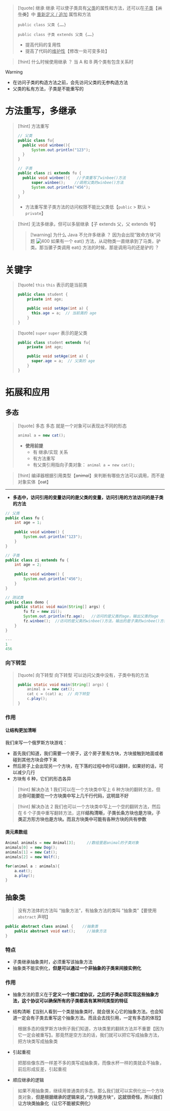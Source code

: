 
>[!quote] 继承
>继承 可以使子类具有<u>父类</u>的属性和方法，还可以在<u>子类</u>【~~派生类~~】中 <u>重新定义 / 追加</u> 属性和方法
>
> ```
> public class 父类 {……}
> 
> public class 子类 extends 父类 {……}
> ```
> 
>- 提高代码的复用性
>- 提高了代码的<u>维护性</u>【修改一处可变多处】

>[!hint] 什么时候使用继承 ？
>当 A 和 B 两个类有包含关系时

>[!warning] 
>- 在访问子类的构造方法之前，会先访问父类的无参构造方法
>- 父类的私有方法，子类是不能重写的

# 方法重写，多继承
>[!hint] 方法重写
> ```java
> // 父类
> public class fu{                  
> 	public void winbee(){
> 		System.out.println("123");
> 	}
> }
> ```
> 
> ```java
> // 子类
> public class zi extends fu {         
> 	public void winbee(){   //子类重写了winbee()方法
> 		super.winbee();    //调用父类的winbee()方法
> 		System.out.println("456");
> 	}
> }
> ```
> - 方法重写里子类方法的访问权限不能比父类低【`public` > 默认 > `private`】

>[!hint] 无法多继承，但可以多层继承【子 extends 父，父 extends 爷】
>>[!warning] 为什么 Java 不允许多继承 ？
>>因为会出现”致命方块“问题
>![400](https://obsidian-1307744200.cos.ap-guangzhou.myqcloud.com/%E5%9B%BE%E7%89%87/202403201513574.png)
>如果有一个 eat() 方法，从动物类一直继承到了马类，驴类。那当骡子类调用 eat() 方法的时候，那是调用马的还是驴的 ？

# 关键字
>[!quote] `this`
>`this` 表示的是当前类
>
> ```java
> public class student {
>     private int age;
> 
>     public void setAge(int a) {
> 		this.age = a;  // 当前类的 age
>     }
> }
> ```

>[!quote] `super`
>`super` 表示的是父类
>
> ```java
> public class student extends fu{
>     private int age;
> 
>     public void setAge(int a) {
> 		super.age = a;  // 父类的 age
>     }
> }
> ```

# 拓展和应用
## 多态
>[!quote] 多态
>多态 就是一个对象可以表现出不同的形态
> ```java
> animal a = new cat();
> ```
> 
> - **使用前提**
> 	- 有 继承/实现 关系
> 	- 有方法重写
> 	- 有父类引用指向子类对象： `animal a = new cat();`

>[!hint] 编译器根据引用类型【~~animal~~】来判断有哪些方法可以调用，而不是对象实体【~~cat~~】

---

- **多态中，访问引用的变量访问的是父类的变量，访问引用的方法访问的是子类的方法**
```java
// 父类
public class fu {          
    int age = 1;  
  
    public void winbee() {  
        System.out.println("123");  
    }  
}

// 子类
public class zi extends fu {           
    int age = 2;  
  
    public void winbee() { 
        System.out.println("456");  
    }  
}

// 测试类
public class demo {         
    public static void main(String[] args) {  
        fu fz = new zi();  
        System.out.println(fz.age);   //访问的是父类的age，输出父类的age
        fz.winbee();  //访问的是父类的winbee()方法，输出的是子类的winbee()方法
    }                     
}

---
1
456
```

### 向下转型
>[!quote] 向下转型
>向下转型 可以访问父类中没有，子类中有的方法
> ```java
> public static void main(String[] args) {  
>     animal a = new cat(); 
>     cat c = (cat) a;  // 向下转型
>     c.play();
> }
> ```

### 作用
#### 让结构更加清晰
我们来写一个俄罗斯方块游戏：
- 首先我们知道，我们需要一个房子，这个房子里有方块，方块接触到地面或者碰到其他方块会停下来
- 然后房子上会出现另一个方块，在下落的过程中你可以翻转，如果好的话，可以减少几行
- 方块有 6 种，它们的形态各异

>[!hint] 解决办法 1
>我们可以在一个方块类中写上 6 种方块的翻转方法，但是**你可能要在一个方块类中写上几千行代码，这明显不好**

>[!hint] 解决办法 2
>我们也可以一个方块类中写上一个空的翻转方法，然后在 6 个子类中重写翻转方法，这样**结构清晰，子类长条方块也是方块，子类正方形方块也是方块。而且方块类中可能有各种方块的共有参数**


#### 类元素数组
```java
Animal animals = new Animal[3];     //数组里是animal的子类对象
animals[0] = new Dog();
animals[1] = new Cat();
animals[2] = new Wolf();

for(animal a : animals){
	a.eat();
	a.play();
}
```

## 抽象类
>没有方法体的方法叫 “抽象方法”，有抽象方法的类叫 “抽象类”【要使用 `abstract` 声明】

```java
public abstract class animal {    //抽象类
	public abstract void eat();     //抽象方法
}
```

### 特点
- 子类继承抽象类时，必须重写该抽象方法
- 抽象类不能实例化，**但是可以通过一个非抽象的子类来间接实例化**

### 作用
- 抽象方法的意义在于**定义一个接口或协议，之后的子类必须实现这些抽象方法，这个协议可以确保所有的子类都具有某种同类型的特征**

- 结构清晰【当别人看到一个类是抽象类时，就会很关心它的抽象方法。也会知道一定会有子类去重写这个抽象方法。而且会去找引用，一定有多态的体现】
>根据多态的俄罗斯方块例子我们知道，方块类里的翻转方法并不重要【因为它一定会被重写】。那竟然是空方法的话，我们就可以把它写成抽象方法，把方块类写成抽象类

- 引起重视
>把那些像东西一样差不多的类写成抽象类，而像水杯一样的类就会不抽象，前后形成反差，引起重视

- 顺应继承的逻辑
>如果不用抽象类，继续用普通类的多态。那么我们就可以实例化出一个方块类对象，**但是根据继承的逻辑来说，”方块是方块“，这就很奇怪，所以我们让方块类抽象化（让它不能被实例化）**


























